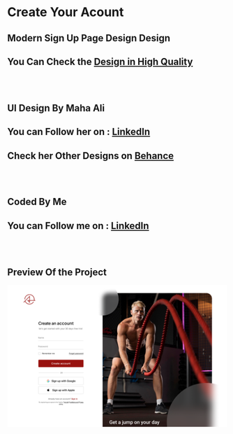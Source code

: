 # **Create Your Acount** 
## Modern Sign Up Page Design Design 
## You Can Check the **[Design in High Quality](https://www.behance.net/gallery/149383929/Daily-UI-Figma-challenge)** 
<br />
<br />

## **UI Design By Maha Ali**

## You can Follow her on : **[LinkedIn](https://www.linkedin.com/in/maha-aly-639387156/)**

## Check her Other Designs on **[Behance](https://www.behance.net/mahaalizidan95)**

<br />
<br />

## **Coded By Me**

## You can Follow me on : **[LinkedIn](https://www.linkedin.com/in/amr-elskhawy/)**


<br />
<br />

## **Preview Of the Project**
![](imgs/preview.png)
